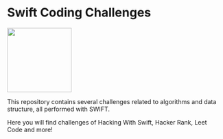 # Swift Coding Challenges

<img src="https://images.squarespace-cdn.com/content/v1/558def25e4b0fc259f066636/1533603429394-T8E8IQCL03OEREG2ZQMN/Swift_logo.png?format=1000w" width="150">

This repository contains several challenges related to algorithms and data structure, all performed with SWIFT.

Here you will find challenges of Hacking With Swift, Hacker Rank, Leet Code and more!
